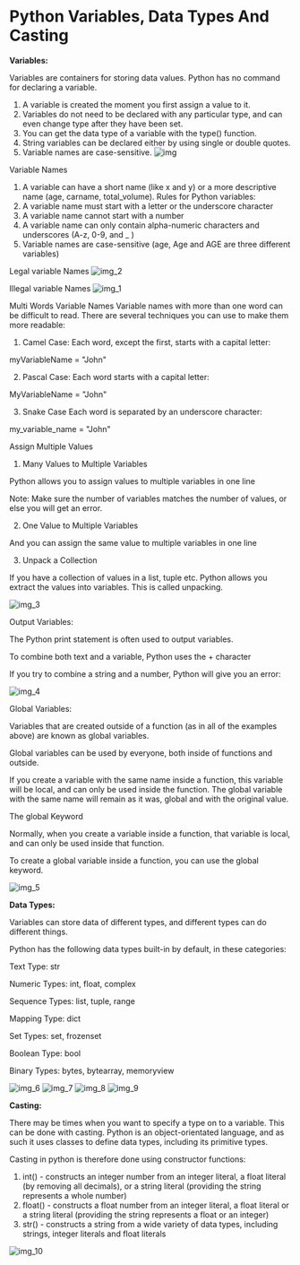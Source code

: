 # Python Variables, Data Types And Casting

**Variables:**

Variables are containers for storing data values. Python has no command for declaring a variable.
1. A variable is created the moment you first assign a value to it.
2. Variables do not need to be declared with any particular type, and can even change type after they have been set.
3. You can get the data type of a variable with the type() function.
4. String variables can be declared either by using single or double quotes.
5. Variable names are case-sensitive.
![img](https://user-images.githubusercontent.com/81376428/129181337-673d7edc-b2ca-40c9-81d0-6aaa55926742.png)
   
Variable Names
1. A variable can have a short name (like x and y) or a more descriptive name (age, carname, total_volume). Rules for Python variables:
2. A variable name must start with a letter or the underscore character
3. A variable name cannot start with a number
4. A variable name can only contain alpha-numeric characters and underscores (A-z, 0-9, and _ )
5. Variable names are case-sensitive (age, Age and AGE are three different variables)

Legal variable Names
![img_2](https://user-images.githubusercontent.com/81376428/129181409-06842b8a-ef04-40cc-90d6-605ccaa8cc37.png)

Illegal variable Names
![img_1](https://user-images.githubusercontent.com/81376428/129181384-b1f66396-403a-44ea-8063-b79f670fbb7e.png)


Multi Words Variable Names
Variable names with more than one word can be difficult to read.
There are several techniques you can use to make them more readable:
1. Camel Case:
Each word, except the first, starts with a capital letter:
   
myVariableName = "John"

2. Pascal Case:
Each word starts with a capital letter:
   
MyVariableName = "John"

3. Snake Case
Each word is separated by an underscore character:

my_variable_name = "John"

Assign Multiple Values

1. Many Values to Multiple Variables

Python allows you to assign values to multiple variables in one line

Note: Make sure the number of variables matches the number of values, or else you will get an error.

2. One Value to Multiple Variables

And you can assign the same value to multiple variables in one line

3. Unpack a Collection

If you have a collection of values in a list, tuple etc. Python allows you extract the values into variables. This is called unpacking.

![img_3](https://user-images.githubusercontent.com/81376428/129181448-b7fabe28-323c-488d-a25d-d772051dc50a.png)

Output Variables:

The Python print statement is often used to output variables.

To combine both text and a variable, Python uses the + character

If you try to combine a string and a number, Python will give you an error:

![img_4](https://user-images.githubusercontent.com/81376428/129181476-ee0161eb-07f9-42fa-b6ab-2148e22466b0.png)


Global Variables:

Variables that are created outside of a function (as in all of the examples above) are known as global variables.

Global variables can be used by everyone, both inside of functions and outside.

If you create a variable with the same name inside a function, this variable will be local, and can only be used inside the function. The global variable with the same name will remain as it was, global and with the original value.

The global Keyword

Normally, when you create a variable inside a function, that variable is local, and can only be used inside that function.

To create a global variable inside a function, you can use the global keyword.

![img_5](https://user-images.githubusercontent.com/81376428/129181522-95b500fd-3eb7-4b1b-9381-26a302e13d4a.png)



**Data Types:**

Variables can store data of different types, and different types can do different things.

Python has the following data types built-in by default, in these categories:

Text Type:	str

Numeric Types:	int, float, complex

Sequence Types:	list, tuple, range

Mapping Type:	dict

Set Types:	set, frozenset

Boolean Type:	bool

Binary Types:	bytes, bytearray, memoryview

![img_6](https://user-images.githubusercontent.com/81376428/129181636-0efa7516-3493-4b11-b421-e8d7af422ec7.png)
![img_7](https://user-images.githubusercontent.com/81376428/129181657-bcc68534-f731-49e3-a982-225c5c85f2c3.png)
![img_8](https://user-images.githubusercontent.com/81376428/129181669-76c1f6a6-28b0-479f-bb02-4e8d167ca6d2.png)
![img_9](https://user-images.githubusercontent.com/81376428/129181688-7afbbd5b-4d3d-4f06-8cb0-f5e25cc514e6.png)



**Casting:**

There may be times when you want to specify a type on to a variable. This can be done with casting. Python is an object-orientated language, and as such it uses classes to define data types, including its primitive types.

Casting in python is therefore done using constructor functions:

1. int() - constructs an integer number from an integer literal, a float literal (by removing all decimals), or a string literal (providing the string represents a whole number)
2. float() - constructs a float number from an integer literal, a float literal or a string literal (providing the string represents a float or an integer)
3. str() - constructs a string from a wide variety of data types, including strings, integer literals and float literals

![img_10](https://user-images.githubusercontent.com/81376428/129181719-ae678da8-4a92-4d7a-95c7-0848fceda3ab.png)




